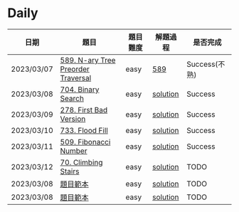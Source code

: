 # Daily

| 日期       | 題目                                                                                               | 題目難度 | 解題過程                                               | 是否完成      |
| ---------- | -------------------------------------------------------------------------------------------------- | -------- | ------------------------------------------------------ | ------------- |
| 2023/03/07 | [589. N-ary Tree Preorder Traversal](https://leetcode.com/problems/n-ary-tree-preorder-traversal/) | easy     | [589](/solution/easy/589-NaryTreePreorderTraversal.md) | Success(不熟) |
| 2023/03/08 | [704. Binary Search](https://leetcode.com/problems/binary-search/)                                 | easy     | [solution](/solution/easy/704-BinarySearch.md)         | Success       |
| 2023/03/09 | [278. First Bad Version](https://leetcode.com/problems/first-bad-version/)                         | easy     | [solution](/solution/easy/278-FirstBadVersion.md)      | Success       |
| 2023/03/10 | [733. Flood Fill](https://leetcode.com/problems/flood-fill/)                                       | easy     | [solution](/solution/easy/733-FloodFill.md)            | Success       |
| 2023/03/11 | [509. Fibonacci Number](https://leetcode.com/problems/fibonacci-number/)                           | easy     | [solution](/solution/easy/509-FibonacciNumber.md)      | Success       |
| 2023/03/12 | [70. Climbing Stairs](https://leetcode.com/problems/climbing-stairs)                               | easy     | [solution](/solution/easy/70_ClimbingStairs.md)        | TODO          |
| 2023/03/08 | [題目範本](https://leetcode.com/problems/)                                                         | easy     | [solution](/solution/easy)                             | TODO          |
| 2023/03/08 | [題目範本](https://leetcode.com/problems/)                                                         | easy     | [solution](/solution/easy)                             | TODO          |
